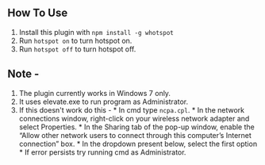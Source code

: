 ## How To Use

 1. Install this plugin with `npm install -g whotspot`
 2. Run `hotspot on` to turn hotspot on.
 3. Run `hotspot off` to turn hotspot off.

## Note -
 1. The plugin currently works in Windows 7 only.
 2. It uses elevate.exe to run program as Administrator.
 2. If this doesn't work do this -
        * In cmd type `ncpa.cpl`.
        * In the network connections window, right-click on your wireless network adapter and select Properties.
        * In the Sharing tab of the pop-up window, enable the “Allow other network users to connect through this computer’s Internet connection” box.
        * In the dropdown present below, select the first option
        * If error persists try running cmd as Administrator.
